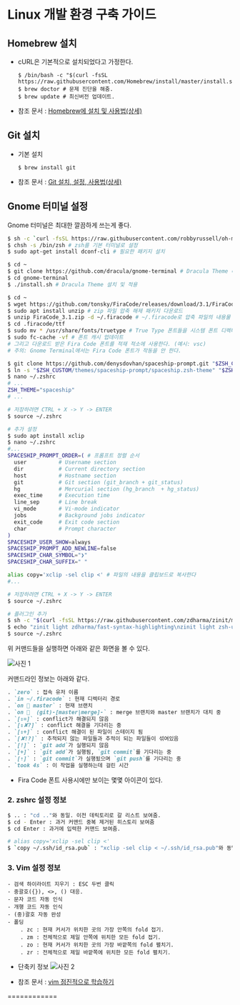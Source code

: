 Linux 개발 환경 구축 가이드
======================

Homebrew 설치
---------------
- cURL은 기본적으로 설치되었다고 가정한다.
    ```
    $ /bin/bash -c "$(curl -fsSL https://raw.githubusercontent.com/Homebrew/install/master/install.sh)"
    $ brew doctor # 문제 진단을 해줌.
    $ brew update # 최신버전 업데이트.
    ```

- 참조 문서 : [Homebrew에 설치 및 사용법(상세)][homebrew]

Git 설치
---------------
- 기본 설치
    ```
    $ brew install git
    ```

- 참조 문서 : [Git 설치, 설정, 사용법(상세)][linux_git]

Gnome 터미널 설정
---------------
Gnome 터미널은 최대한 깔끔하게 쓰는게 좋다.
```sh
$ sh -c `curl -fsSL https://raw.githubusercontent.com/robbyrussell/oh-my-zsh/master/tools/install.sh` # Oh My ZSH 설치
$ chsh -s /bin/zsh # zsh를 기본 터미널로 설정
$ sudo apt-get install dconf-cli # 필요한 패키지 설치

$ cd ~
$ git clone https://github.com/dracula/gnome-terminal # Dracula Theme 다운로드
$ cd gnome-terminal
$ ./install.sh # Dracula Theme 설치 및 적용

$ cd ~
$ wget https://github.com/tonsky/FiraCode/releases/download/3.1/FiraCode_3.1.zip # FiraCode 폰트 다운로드
$ sudo apt install unzip # zip 파일 압축 해제 패키지 다운로드
$ unzip FiraCode_3.1.zip -d ~/.firacode # ~/.firacode로 압축 파일의 내용물 저장
$ cd .firacode/ttf 
$ sudo mv * /usr/share/fonts/truetype # True Type 폰트들을 시스템 폰트 디렉터리로 이동 
$ sudo fc-cache -vf # 폰트 캐시 업데이트
# 그리고 다운로드 받은 Fira Code 폰트를 적재 적소에 사용한다. (예시: vsc)
# 주의: Gnome Terminal에서는 Fira Code 폰트가 작동을 안 한다.

$ git clone https://github.com/denysdovhan/spaceship-prompt.git "$ZSH_CUSTOM/themes/spaceship-prompt"
$ ln -s "$ZSH_CUSTOM/themes/spaceship-prompt/spaceship.zsh-theme" "$ZSH_CUSTOM/themes/spaceship.zsh-theme"
$ nano ~/.zshrc
# ...
ZSH_THEME="spaceship"
# ...

# 저장하려면 CTRL + X -> Y -> ENTER
$ source ~/.zshrc

# 추가 설정
$ sudo apt install xclip
$ nano ~/.zshrc
#...
SPACESHIP_PROMPT_ORDER=( # 프롬프트 정렬 순서
  user          # Username section
  dir           # Current directory section
  host          # Hostname section
  git           # Git section (git_branch + git_status)
  hg            # Mercurial section (hg_branch  + hg_status)
  exec_time     # Execution time
  line_sep      # Line break
  vi_mode       # Vi-mode indicator
  jobs          # Background jobs indicator
  exit_code     # Exit code section
  char          # Prompt character
)
SPACESHIP_USER_SHOW=always
SPACESHIP_PROMPT_ADD_NEWLINE=false
SPACESHIP_CHAR_SYMBOL="❯"
SPACESHIP_CHAR_SUFFIX=" "

alias copy='xclip -sel clip <' # 파일의 내용을 클립보드로 복사한다
#...

# 저장하려면 CTRL + X -> Y -> ENTER
$ source ~/.zshrc

# 플러그인 추가
$ sh -c "$(curl -fsSL https://raw.githubusercontent.com/zdharma/zinit/master/doc/install.sh)"
$ echo "zinit light zdharma/fast-syntax-highlighting\nzinit light zsh-users/zsh-autosuggestions\nzinit light zsh-users/zsh-completions" >> ~/.zshrc
$ source ~/.zshrc
```

위 커맨드들을 실행하면 아래와 같은 화면을 볼 수 있다.

![사진 1][linux_terminal]

커맨드라인 정보는 아래와 같다.
```md
. `zero` : 접속 유저 이름
. `in ~/.firacode` : 현재 디렉터리 경로
. `on  master` : 현재 브랜치
. `on   (git)-[master|merge]-` : merge 브랜치와 master 브랜치가 대치 중
. `[⇕=]` : conflict가 해결되지 않음
. `[⇕✘?]` : conflict 해결을 기다리는 중
. `[⇕+]` : conflict 해결이 된 파일이 스테이지 됨
. `[✘!?]` : 추적되지 않는 파일들과 추적이 되는 파일들이 섞여있음
. `[!]` : `git add`가 실행되지 않음
. `[+]` : `git add`가 실행됨, `git commit`를 기다리는 중
. `[⇡]` : `git commit`가 실행됬으며 `git push`를 기다리는 중
. `took 4s` : 이 작업을 실행하는데 걸린 시간
```
* Fira Code 폰트 사용시에만 보이는 몇몇 아이콘이 있다.

### 2. zshrc 설정 정보
```sh
$ .. : "cd .."와 동일. 이전 데릭토리로 갈 리스트 보여줌.
$ cd - Enter : 과거 커맨드 중복 제거된 히스토리 보여줌
$ cd Enter : 과거에 입력한 커맨드 보여줌.

# alias copy='xclip -sel clip <'
$ `copy ~/.ssh/id_rsa.pub` : "xclip -sel clip < ~/.ssh/id_rsa.pub"와 동일한 명령어로 id_rsa.pub의 내용을 클립보드에 복사.
```

### 3. Vim 설정 정보
```
- 검색 하이라이트 지우기 : ESC 두번 클릭
- 중괄호({}), <>, () 대응.
- 문자 코드 자동 인식
- 개행 코드 자동 인식
- (중)괄호 자동 완성
- 폴딩
	. zc : 현재 커서가 위치한 곳의 가장 안쪽의 fold 접기.
	. zm : 전체적으로 제일 안쪽에 위치한 모든 fold 접기.
	. zo : 현재 커서가 위치한 곳의 가장 바깥쪽의 fold 펼치기.
	. zr : 전체적으로 제일 바깥쪽에 위치한 모든 fold 펼치기.
```

- 단축키 정보
![사진 2][vim_image]

-  참조 문서 : [vim 점진적으로 학습하기][vim]

============

[homebrew]: https://github.com/zero734kr/dev-environment/blob/master/linux-homebrew.md
[linux_git]: https://github.com/zero734kr/dev-environment/blob/master/linux-git.md
[linux_terminal]: https://i.imgur.com/h3jCOVj.png#.XqScOeVdwno.link
[vim]: http://www.mimul.com/pebble/default/2014/07/15/1405420918073.html
[vim_image]: http://www.mimul.com/pebble/default/images/blog/tech/vi-vim-cheat-sheet-ko.png
